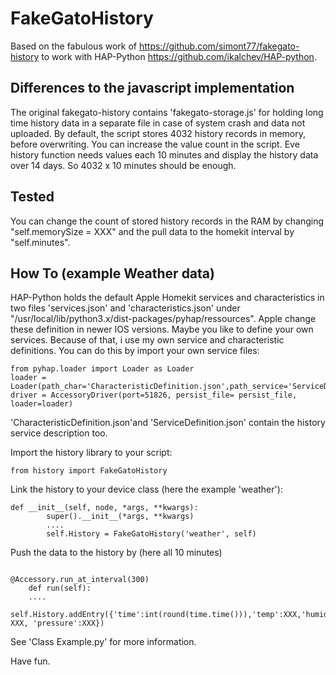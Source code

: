 # FakeGatoHistory

Based on the fabulous work of <https://github.com/simont77/fakegato-history> to work with HAP-Python <https://github.com/ikalchev/HAP-python>.

## Differences to the javascript implementation

The original fakegato-history contains 'fakegato-storage.js' for holding long time history data in a separate file in case of system crash and data not uploaded. 
By default, the script stores 4032 history records in memory, before overwriting. You can increase the value count in the script. Eve history function needs values each 10 minutes and display the history data over 14 days. So 4032 x 10 minutes should be enough.

## Tested

You can change the count of stored history records in the RAM by changing "self.memorySize = XXX" and the pull data to the homekit interval by "self.minutes". 


## How To (example Weather data)

HAP-Python holds the default Apple Homekit services and characteristics in two files 'services.json' and 'characteristics.json' under "/usr/local/lib/python3.x/dist-packages/pyhap/ressources". Apple change these definition in newer IOS versions. Maybe you like to define your own services. Because of that, i use my own service and characteristic definitions.
You can do this by import your own service files:

```#!/usr/bin/env python3
from pyhap.loader import Loader as Loader
loader = Loader(path_char='CharacteristicDefinition.json',path_service='ServiceDefinition.json')
driver = AccessoryDriver(port=51826, persist_file= persist_file, loader=loader)

```

'CharacteristicDefinition.json'and 'ServiceDefinition.json' contain the history service description too.

Import the history library to your script:

```#!/usr/bin/env python3
from history import FakeGatoHistory
```

Link the history to your device class (here the example 'weather'):

```#!/usr/bin/env python3
def __init__(self, node, *args, **kwargs):
        super().__init__(*args, **kwargs)
        ....
        self.History = FakeGatoHistory('weather', self)

```

Push the data to the history by (here all 10 minutes)

```#!/usr/bin/env python3

@Accessory.run_at_interval(300)
    def run(self):
    ....
    self.History.addEntry({'time':int(round(time.time())),'temp':XXX,'humidity': XXX, 'pressure':XXX})
```

See 'Class Example.py' for more information. 

Have fun.
